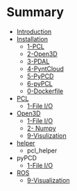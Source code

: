 # Summary

* [Introduction](README.md)
* [Installation](installtion.md)
  * [1-PCL](installtion/1-pcl.md)
  * [2-Open3D](installtion/2-open3d.md)
  * [3-PDAL](installtion/3-pdal.md)
  * [4-PyntCloud](installtion/4-pyntcloud.md)
  * [5-PyPCD](installtion/5-pypcd.md)
  * [6-pyPCL](installtion/6-pypcl.md)
  * [0-Dockerfile](installtion/6-dockerfile.md)
* [PCL](pcl.md)
  * [1-File I/O](pcl/1-file-io.md)
* [Open3D](open3d.md)
  * [1-File I/O](open3d/1-file-io.md)
  * [2- Numpy ](open3d/2-numpy.md)
  * [9-Visulization](open3d/9-visulization.md)
* [helper](helper.md)
  * pcl\_helper
* pyPCD
  * [1-File I/O](1-file-io.md)
* [ROS](ros.md)
  * [9-Visualization](ros/9-visualization.md)

